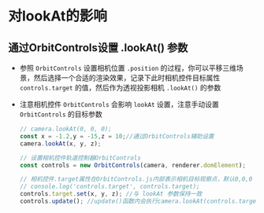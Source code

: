 # 对lookAt的影响

## 通过OrbitControls设置 .lookAt() 参数

+ 参照 `OrbitControls` 设置相机位置 `.position` 的过程，你可以平移三维场景，然后选择一个合适的渲染效果，记录下此时相机控件目标属性 `controls.target` 的值，然后作为透视投影相机 `.lookAt()` 的参数

+ 注意相机控件 `OrbitControls` 会影响 `lookAt` 设置，注意手动设置 `OrbitControls` 的目标参数

  ```js
  // camera.lookAt(0, 0, 0);
  const x = -1.2,y = -15,z = 10;//通过OrbitControls辅助设置
  camera.lookAt(x, y, z);

  // 设置相机控件轨道控制器OrbitControls
  const controls = new OrbitControls(camera, renderer.domElement);

  // 相机控件.target属性在OrbitControls.js内部表示相机目标观察点，默认0,0,0
  // console.log('controls.target', controls.target);
  controls.target.set(x, y, z); //与 lookAt 参数保持一致
  controls.update(); //update()函数内会执行camera.lookAt(controls.target)
  ```
